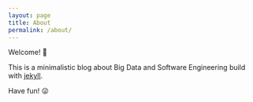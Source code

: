 ```yaml
---
layout: page
title: About
permalink: /about/
---
```


Welcome! 👋

This is a minimalistic blog about Big Data and Software Engineering build with
[jekyll](https://jekyllrb.com/).

Have fun! 😜
